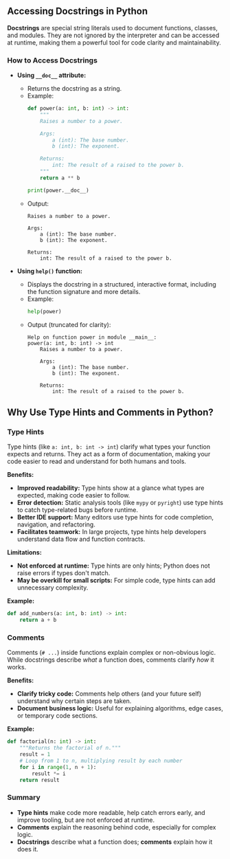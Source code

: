 ## Accessing Docstrings in Python

**Docstrings** are special string literals used to document functions, classes, and modules. They are not ignored by the interpreter and can be accessed at runtime, making them a powerful tool for code clarity and maintainability.

### How to Access Docstrings

- **Using `__doc__` attribute:**
  - Returns the docstring as a string.
  - Example:
    ```python
    def power(a: int, b: int) -> int:
        """
        Raises a number to a power.

        Args:
            a (int): The base number.
            b (int): The exponent.

        Returns:
            int: The result of a raised to the power b.
        """
        return a ** b

    print(power.__doc__)
    ```
  - Output:
    ```
    Raises a number to a power.

    Args:
        a (int): The base number.
        b (int): The exponent.

    Returns:
        int: The result of a raised to the power b.
    ```

- **Using `help()` function:**
  - Displays the docstring in a structured, interactive format, including the function signature and more details.
  - Example:
    ```python
    help(power)
    ```
  - Output (truncated for clarity):
    ```
    Help on function power in module __main__:
    power(a: int, b: int) -> int
        Raises a number to a power.

        Args:
            a (int): The base number.
            b (int): The exponent.

        Returns:
            int: The result of a raised to the power b.
    ```
## Why Use Type Hints and Comments in Python?

### **Type Hints**
Type hints (like `a: int, b: int -> int`) clarify what types your function expects and returns. They act as a form of documentation, making your code easier to read and understand for both humans and tools.

**Benefits:**
- **Improved readability:** Type hints show at a glance what types are expected, making code easier to follow.
- **Error detection:** Static analysis tools (like `mypy` or `pyright`) use type hints to catch type-related bugs before runtime.
- **Better IDE support:** Many editors use type hints for code completion, navigation, and refactoring.
- **Facilitates teamwork:** In large projects, type hints help developers understand data flow and function contracts.

**Limitations:**
- **Not enforced at runtime:** Type hints are only hints; Python does not raise errors if types don't match.
- **May be overkill for small scripts:** For simple code, type hints can add unnecessary complexity.

**Example:**
```python
def add_numbers(a: int, b: int) -> int:
    return a + b
```

### **Comments**
Comments (`# ...`) inside functions explain complex or non-obvious logic. While docstrings describe *what* a function does, comments clarify *how* it works.

**Benefits:**
- **Clarify tricky code:** Comments help others (and your future self) understand why certain steps are taken.
- **Document business logic:** Useful for explaining algorithms, edge cases, or temporary code sections.

**Example:**
```python
def factorial(n: int) -> int:
    """Returns the factorial of n."""
    result = 1
    # Loop from 1 to n, multiplying result by each number
    for i in range(1, n + 1):
        result *= i
    return result
```

### **Summary**
- **Type hints** make code more readable, help catch errors early, and improve tooling, but are not enforced at runtime.
- **Comments** explain the reasoning behind code, especially for complex logic.
- **Docstrings** describe what a function does; **comments** explain how it does it.
